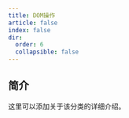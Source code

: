 ```yaml
---
title: DOM操作
article: false
index: false
dir:
  order: 6
  collapsible: false
---
```


## 简介

这里可以添加关于该分类的详细介绍。
